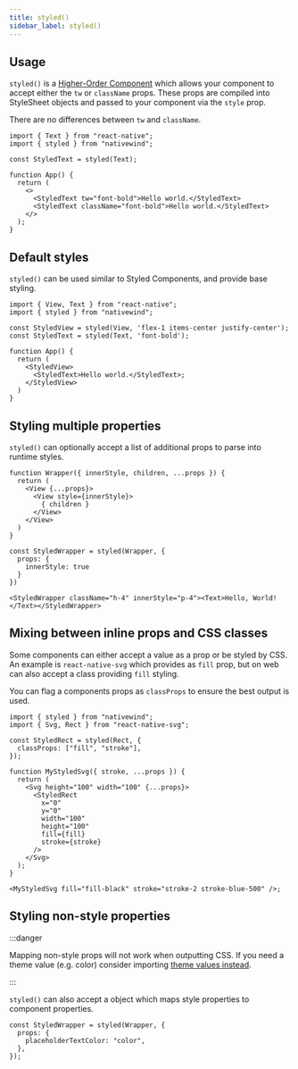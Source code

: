 ```yaml
---
title: styled()
sidebar_label: styled()
---
```


## Usage

`styled()` is a [Higher-Order Component](https://reactjs.org/docs/higher-order-components.html) which allows your component to accept either the `tw` or `className` props. These props are compiled into StyleSheet objects and passed to your component via the `style` prop.

There are no differences between `tw` and `className`.

```SnackPlayer name=Styled
import { Text } from "react-native";
import { styled } from "nativewind";

const StyledText = styled(Text);

function App() {
  return (
    <>
      <StyledText tw="font-bold">Hello world.</StyledText>
      <StyledText className="font-bold">Hello world.</StyledText>
    </>
  );
}
```

## Default styles

`styled()` can be used similar to Styled Components, and provide base styling.

```SnackPlayer name=Styled
import { View, Text } from "react-native";
import { styled } from "nativewind";

const StyledView = styled(View, 'flex-1 items-center justify-center');
const StyledText = styled(Text, 'font-bold');

function App() {
  return (
    <StyledView>
      <StyledText>Hello world.</StyledText>;
    </StyledView>
  )
}
```

## Styling multiple properties

`styled()` can optionally accept a list of additional props to parse into runtime styles.

```tsx
function Wrapper({ innerStyle, children, ...props }) {
  return (
    <View {...props}>
      <View style={innerStyle}>
        { children }
      </View>
    </View>
  )
}

const StyledWrapper = styled(Wrapper, {
  props: {
    innerStyle: true
  }
})

<StyledWrapper className="h-4" innerStyle="p-4"><Text>Hello, World!</Text></StyledWrapper>
```

## Mixing between inline props and CSS classes

Some components can either accept a value as a prop or be styled by CSS. An example is `react-native-svg` which provides as `fill` prop, but on web can also accept a class providing `fill` styling.

You can flag a components props as `classProps` to ensure the best output is used.

```tsx
import { styled } from "nativewind";
import { Svg, Rect } from "react-native-svg";

const StyledRect = styled(Rect, {
  classProps: ["fill", "stroke"],
});

function MyStyledSvg({ stroke, ...props }) {
  return (
    <Svg height="100" width="100" {...props}>
      <StyledRect
        x="0"
        y="0"
        width="100"
        height="100"
        fill={fill}
        stroke={stroke}
      />
    </Svg>
  );
}

<MyStyledSvg fill="fill-black" stroke="stroke-2 stroke-blue-500" />;
```

## Styling non-style properties

:::danger

Mapping non-style props will not work when outputting CSS. If you need a theme value (e.g. color) consider importing [theme values instead](../guides/theme-values).

:::

`styled()` can also accept a object which maps style properties to component properties.

```tsx
const StyledWrapper = styled(Wrapper, {
  props: {
    placeholderTextColor: "color",
  },
});
```
